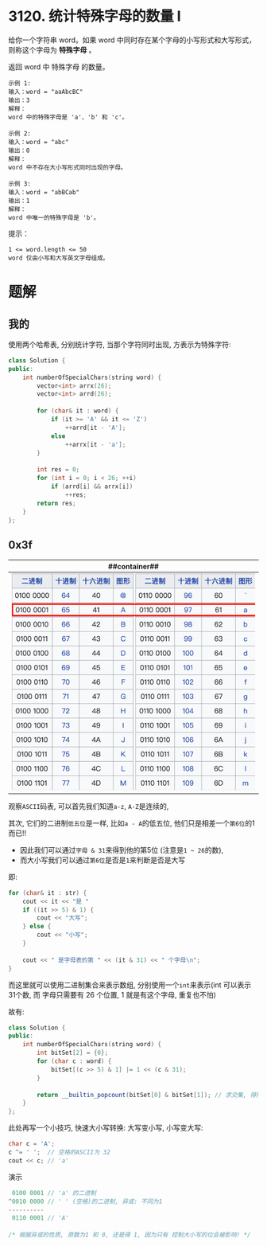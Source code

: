 # 3120. 统计特殊字母的数量 I
给你一个字符串 word。如果 word 中同时存在某个字母的小写形式和大写形式，则称这个字母为 **特殊字母** 。

返回 word 中 特殊字母 的数量。

 
```
示例 1:
输入：word = "aaAbcBC"
输出：3
解释：
word 中的特殊字母是 'a'、'b' 和 'c'。

示例 2:
输入：word = "abc"
输出：0
解释：
word 中不存在大小写形式同时出现的字母。

示例 3:
输入：word = "abBCab"
输出：1
解释：
word 中唯一的特殊字母是 'b'。
```
 
提示：
```
1 <= word.length <= 50
word 仅由小写和大写英文字母组成。
```

# 题解
## 我的

使用两个哈希表, 分别统计字符, 当那个字符同时出现, 方表示为特殊字符:

```C++
class Solution {
public:
    int numberOfSpecialChars(string word) {
        vector<int> arrx(26);
        vector<int> arrd(26);

        for (char& it : word) {
            if (it >= 'A' && it <= 'Z')
                ++arrd[it - 'A'];
            else
                ++arrx[it - 'a'];
        }
        
        int res = 0;
        for (int i = 0; i < 26; ++i)
            if (arrd[i] && arrx[i])
                ++res;
        return res;
    }
};
```

## 0x3f

| ##container## |
|:--:|
|![Clip_2024-04-23_11-02-28.png ##w600##](./Clip_2024-04-23_11-02-28.png)|

观察`ASCII`码表, 可以首先我们知道`a-z`, `A-Z`是连续的,

其次, 它们的二进制`低五位`是一样, 比如`a - A`的低五位, 他们只是相差一个`第6位`的1而已!!

- 因此我们可以通过`字母 & 31`来得到他的第5位 (注意是`1 ~ 26`的数), 
- 而大小写我们可以通过`第6位`是否是`1`来判断是否是大写

即:
```C++
for (char& it : str) {
    cout << it << "是 "
    if ((it >> 5) & 1) {
        cout << "大写";
    } else {
        cout << "小写";
    }

    cout << " 是字母表的第 " << (it & 31) << " 个字母\n";
}
```

而这里就可以使用二进制集合来表示数组, 分别使用一个`int`来表示(int 可以表示 31个数, 而 字母只需要有 26 个位置, 1 就是有这个字母, 重复也不怕)

故有:
```C++
class Solution {
public:
    int numberOfSpecialChars(string word) {
        int bitSet[2] = {0};
        for (char c : word) {
            bitSet[(c >> 5) & 1] |= 1 << (c & 31);
        }

        return __builtin_popcount(bitSet[0] & bitSet[1]); // 求交集, 得所有的特殊字母
    }
};
```

此处再写一个小技巧, 快速大小写转换: 大写变小写, 小写变大写:

```C++
char c = 'A';
c ^= ' ';  // 空格的ASCII为 32
cout << c; // 'a'
```

演示

```C++
 0100 0001 // 'a' 的二进制
^0010 0000 // ' ' (空格)的二进制, 异或: 不同为1
----------
 0110 0001 // 'A'

/* 根据异或的性质, 原数为1 和 0, 还是得 1, 因为只有 控制大小写的位会被影响! */
```
